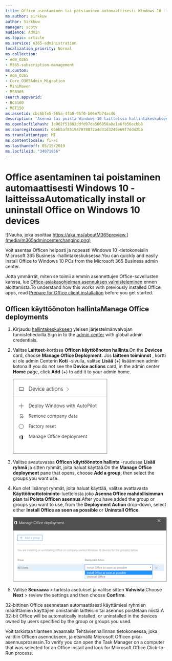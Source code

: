 ```yaml
---
title: Office asentaminen tai poistaminen automaattisesti Windows 10 -laitteissa
ms.author: sirkkuw
author: Sirkkuw
manager: scotv
audience: Admin
ms.topic: article
ms.service: o365-administration
localization_priority: Normal
ms.collection:
- Adm_O365
- M365-subscription-management
ms.custom:
- Adm_O365
- Core_O365Admin_Migration
- MiniMaven
- MSB365
search.appverid:
- BCS160
- MET150
ms.assetid: cbc6bfe5-565a-4fb8-95f0-b06e7b74ac46
description: 'Asenna tai poista Windows-10 laitteissa hallintakeskukseen 365 Microsoft Business Office. '
ms.openlocfilehash: 1e962f51882ddfd97da566858a0a1e6fb56ecbb8
ms.sourcegitcommit: 66bb5af851947078872a4d31d3246e69f7dd42bb
ms.translationtype: MT
ms.contentlocale: fi-FI
ms.lasthandoff: 05/15/2019
ms.locfileid: "34071956"
---
```

# <a name="automatically-install-or-uninstall-office-on-windows-10-devices"></a><span data-ttu-id="d78a9-103">Office asentaminen tai poistaminen automaattisesti Windows 10 -laitteissa</span><span class="sxs-lookup"><span data-stu-id="d78a9-103">Automatically install or uninstall Office on Windows 10 devices</span></span>

![Nauha, joka osoittaa https://aka.ms/aboutM365preview.](media/m365admincenterchanging.png)

<span data-ttu-id="d78a9-105">Voit asentaa Officen helposti ja nopeasti Windows 10 -tietokoneisiin Microsoft 365 Business -hallintakeskuksessa.</span><span class="sxs-lookup"><span data-stu-id="d78a9-105">You can quickly and easily install Office to Windows 10 PCs from the Microsoft 365 Business admin center.</span></span>
  
<span data-ttu-id="d78a9-106">Jotta ymmärrät, miten se toimii aiemmin asennettujen Office-sovellusten kanssa, lue [Office-asiakasohjelman asennuksen valmisteleminen](prepare-for-office-client-deployment.md) ennen aloittamista.</span><span class="sxs-lookup"><span data-stu-id="d78a9-106">To understand how this works with previously installed Office apps, read [Prepare for Office client installation](prepare-for-office-client-deployment.md) before you get started.</span></span> 
  
## <a name="manage-office-deployments"></a><span data-ttu-id="d78a9-107">Officen käyttöönoton hallinta</span><span class="sxs-lookup"><span data-stu-id="d78a9-107">Manage Office deployments</span></span>

1. <span data-ttu-id="d78a9-108">Kirjaudu [hallintakeskukseen](https://aka.ms/bcsportal) yleisen järjestelmänvalvojan tunnistetiedoilla.</span><span class="sxs-lookup"><span data-stu-id="d78a9-108">Sign in to the [admin center](https://aka.ms/bcsportal) with global admin credentials.</span></span> 
    
2. <span data-ttu-id="d78a9-109">Valitse **Laitteet**-kortissa **Officen käyttöönoton hallinta**.</span><span class="sxs-lookup"><span data-stu-id="d78a9-109">On the **Devices** card, choose **Manage Office Deployment**.</span></span>
      <span data-ttu-id="d78a9-110">Jos **laitteen toiminnot** , kortti ei ole admin Centerin **Koti** -sivulla, valitse **Lisää** (+) lisääminen admin kotona.</span><span class="sxs-lookup"><span data-stu-id="d78a9-110">If you do not see the **Device actions** card, in the admin center **Home** page, click **Add** (+) to add it to your admin home.</span></span>
    
    ![Screenshot of the Devices card in the admin center](media/9982e784-dbf9-4a76-a159-bb3e2e5aa23f.png)
  
3. <span data-ttu-id="d78a9-112">Valitse avautuvassa **Officen käyttöönoton hallinta** -ruudussa **Lisää ryhmä** ja sitten ryhmät, joita haluat käyttää.</span><span class="sxs-lookup"><span data-stu-id="d78a9-112">On the **Manage Office deployment** pane that opens, choose **Add a group**, then select the groups you want use.</span></span>
    
4. <span data-ttu-id="d78a9-113">Kun olet lisännyt ryhmät, joita haluat käyttää, valitse avattavasta **Käyttöönottotoiminto**-luettelosta joko **Asenna Office mahdollisimman pian** tai **Poista Officen asennus**.</span><span class="sxs-lookup"><span data-stu-id="d78a9-113">After you have added the group or groups you want to use, from the **Deployment Action** drop-down, select either **Install Office as soon as possible** or **Uninstall Office**.</span></span>
    
    ![In the Manage Office deployment pane, choose either Install Office as soon as possible, or Uninstall Office.](media/00f24a61-1848-40c0-b037-78d726c7d757.png)
  
5. <span data-ttu-id="d78a9-115">Valitse **Seuraava** \> tarkista asetukset ja valitse sitten **Vahvista**.</span><span class="sxs-lookup"><span data-stu-id="d78a9-115">Choose **Next** \> review the settings and then choose **Confirm**.</span></span>
    
<span data-ttu-id="d78a9-116">32-bittinen Office asennetaan automaattisesti käyttämiesi ryhmien määrittämien käyttäjien omistamiin laitteisiin tai asennus poistetaan niistä.</span><span class="sxs-lookup"><span data-stu-id="d78a9-116">A 32-bit Office will be automatically installed, or uninstalled in the devices owned by users specified by the group or groups you used.</span></span>
  
<span data-ttu-id="d78a9-117">Voit tarkistaa tilanteen avaamalla Tehtävienhallinnan tietokoneessa, joka valittiin Officen asennukseen, ja etsimällä Microsoft Officen pika-asennusprosessin.</span><span class="sxs-lookup"><span data-stu-id="d78a9-117">To verify you can open the Task Manager on a computer that was selected for an Office install and look for Microsoft Office Click-to-Run process.</span></span>
  


